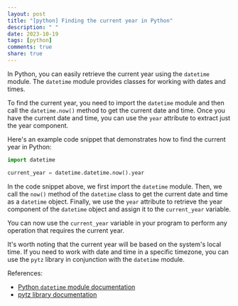 ```yaml
---
layout: post
title: "[python] Finding the current year in Python"
description: " "
date: 2023-10-19
tags: [python]
comments: true
share: true
---
```


In Python, you can easily retrieve the current year using the `datetime` module. The `datetime` module provides classes for working with dates and times.

To find the current year, you need to import the `datetime` module and then call the `datetime.now()` method to get the current date and time. Once you have the current date and time, you can use the `year` attribute to extract just the year component.

Here's an example code snippet that demonstrates how to find the current year in Python:

```python
import datetime

current_year = datetime.datetime.now().year
```

In the code snippet above, we first import the `datetime` module. Then, we call the `now()` method of the `datetime` class to get the current date and time as a `datetime` object. Finally, we use the `year` attribute to retrieve the year component of the `datetime` object and assign it to the `current_year` variable.

You can now use the `current_year` variable in your program to perform any operation that requires the current year.

It's worth noting that the current year will be based on the system's local time. If you need to work with date and time in a specific timezone, you can use the `pytz` library in conjunction with the `datetime` module.

References:
- [Python `datetime` module documentation](https://docs.python.org/3/library/datetime.html)
- [pytz library documentation](https://pypi.org/project/pytz/)
